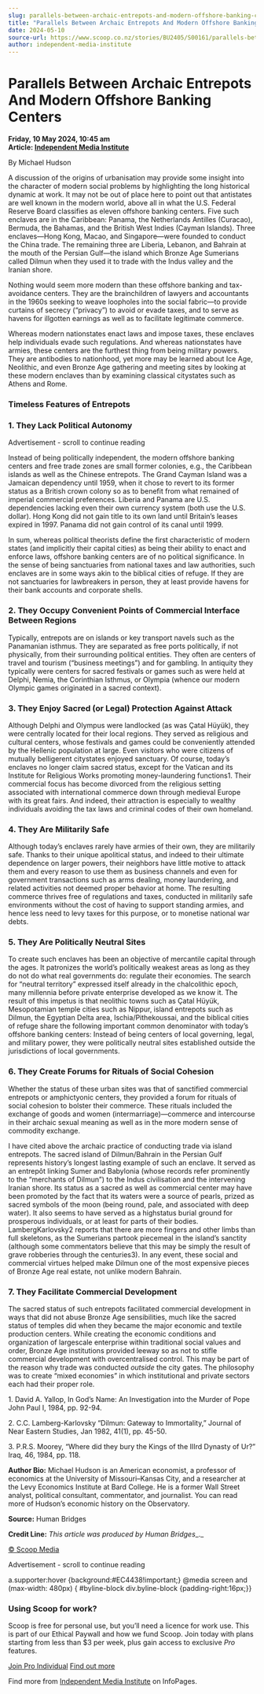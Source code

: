 ```yaml
---
slug: parallels-between-archaic-entrepots-and-modern-offshore-banking-centers
title: "Parallels Between Archaic Entrepots And Modern Offshore Banking Centers"
date: 2024-05-10
source-url: https://www.scoop.co.nz/stories/BU2405/S00161/parallels-between-archaic-entrepots-and-modern-offshore-banking-centers.htm
author: independent-media-institute
---
```

Parallels Between Archaic Entrepots And Modern Offshore Banking Centers
=======================================================================

**Friday, 10 May 2024, 10:45 am**  
**Article: [Independent Media Institute](https://info.scoop.co.nz/Independent_Media_Institute)**

By Michael Hudson

A discussion of the origins of urbanisation may provide some insight into the character of modern social problems by highlighting the long historical dynamic at work. It may not be out of place here to point out that antistates are well known in the modern world, above all in what the U.S. Federal Reserve Board classifies as eleven offshore banking centers. Five such enclaves are in the Caribbean: Panama, the Netherlands Antilles (Curacao), Bermuda, the Bahamas, and the British West Indies (Cayman Islands). Three enclaves—Hong Kong, Macao, and Singapore—were founded to conduct the China trade. The remaining three are Liberia, Lebanon, and Bahrain at the mouth of the Persian Gulf—the island which Bronze Age Sumerians called Dilmun when they used it to trade with the Indus valley and the Iranian shore.

Nothing would seem more modern than these offshore banking and tax-avoidance centers. They are the brainchildren of lawyers and accountants in the 1960s seeking to weave loopholes into the social fabric—to provide curtains of secrecy (“privacy”) to avoid or evade taxes, and to serve as havens for illgotten earnings as well as to facilitate legitimate commerce.

Whereas modern nationstates enact laws and impose taxes, these enclaves help individuals evade such regulations. And whereas nationstates have armies, these centers are the furthest thing from being military powers. They are antibodies to nationhood, yet more may be learned about Ice Age, Neolithic, and even Bronze Age gathering and meeting sites by looking at these modern enclaves than by examining classical citystates such as Athens and Rome.

### Timeless Features of Entrepots

### 1\. They Lack Political Autonomy

Advertisement - scroll to continue reading





Instead of being politically independent, the modern offshore banking centers and free trade zones are small former colonies, e.g., the Caribbean islands as well as the Chinese entrepots. The Grand Cayman Island was a Jamaican dependency until 1959, when it chose to revert to its former status as a British crown colony so as to benefit from what remained of imperial commercial preferences. Liberia and Panama are U.S. dependencies lacking even their own currency system (both use the U.S. dollar). Hong Kong did not gain title to its own land until Britain’s leases expired in 1997. Panama did not gain control of its canal until 1999.

In sum, whereas political theorists define the first characteristic of modern states (and implicitly their capital cities) as being their ability to enact and enforce laws, offshore banking centers are of no political significance. In the sense of being sanctuaries from national taxes and law authorities, such enclaves are in some ways akin to the biblical cities of refuge. If they are not sanctuaries for lawbreakers in person, they at least provide havens for their bank accounts and corporate shells.

### 2\. They Occupy Convenient Points of Commercial Interface Between Regions

Typically, entrepots are on islands or key transport navels such as the Panamanian isthmus. They are separated as free ports politically, if not physically, from their surrounding political entities. They often are centers of travel and tourism (“business meetings”) and for gambling. In antiquity they typically were centers for sacred festivals or games such as were held at Delphi, Nemia, the Corinthian Isthmus, or Olympia (whence our modern Olympic games originated in a sacred context).

### 3\. They Enjoy Sacred (or Legal) Protection Against Attack

Although Delphi and Olympus were landlocked (as was Çatal Hüyük), they were centrally located for their local regions. They served as religious and cultural centers, whose festivals and games could be conveniently attended by the Hellenic population at large. Even visitors who were citizens of mutually belligerent citystates enjoyed sanctuary. Of course, today’s enclaves no longer claim sacred status, except for the Vatican and its Institute for Religious Works promoting money-laundering functions1. Their commercial focus has become divorced from the religious setting associated with international commerce down through medieval Europe with its great fairs. And indeed, their attraction is especially to wealthy individuals avoiding the tax laws and criminal codes of their own homeland.

### 4\. They Are Militarily Safe

Although today’s enclaves rarely have armies of their own, they are militarily safe. Thanks to their unique apolitical status, and indeed to their ultimate dependence on larger powers, their neighbors have little motive to attack them and every reason to use them as business channels and even for government transactions such as arms dealing, money laundering, and related activities not deemed proper behavior at home. The resulting commerce thrives free of regulations and taxes, conducted in militarily safe environments without the cost of having to support standing armies, and hence less need to levy taxes for this purpose, or to monetise national war debts.

### 5\. They Are Politically Neutral Sites

To create such enclaves has been an objective of mercantile capital through the ages. It patronizes the world’s politically weakest areas as long as they do not do what real governments do: regulate their economies. The search for “neutral territory” expressed itself already in the chalcolithic epoch, many millennia before private enterprise developed as we know it. The result of this impetus is that neolithic towns such as Çatal Hüyük, Mesopotamian temple cities such as Nippur, island entrepots such as Dilmun, the Egyptian Delta area, Ischia/Pithekoussai, and the biblical cities of refuge share the following important common denominator with today’s offshore banking centers: Instead of being centers of local governing, legal, and military power, they were politically neutral sites established outside the jurisdictions of local governments.

### 6\. They Create Forums for Rituals of Social Cohesion

Whether the status of these urban sites was that of sanctified commercial entrepots or amphictyonic centers, they provided a forum for rituals of social cohesion to bolster their commerce. These rituals included the exchange of goods and women (intermarriage)—commerce and intercourse in their archaic sexual meaning as well as in the more modern sense of commodity exchange.

I have cited above the archaic practice of conducting trade via island entrepots. The sacred island of Dilmun/Bahrain in the Persian Gulf represents history’s longest lasting example of such an enclave. It served as an entrepôt linking Sumer and Babylonia (whose records refer prominently to the “merchants of Dilmun”) to the Indus civilisation and the intervening Iranian shore. Its status as a sacred as well as commercial center may have been promoted by the fact that its waters were a source of pearls, prized as sacred symbols of the moon (being round, pale, and associated with deep water). It also seems to have served as a highstatus burial ground for prosperous individuals, or at least for parts of their bodies. LambergKarlovsky2 reports that there are more fingers and other limbs than full skeletons, as the Sumerians partook piecemeal in the island’s sanctity (although some commentators believe that this may be simply the result of grave robberies through the centuries3). In any event, these social and commercial virtues helped make Dilmun one of the most expensive pieces of Bronze Age real estate, not unlike modern Bahrain.

### 7\. They Facilitate Commercial Development

The sacred status of such entrepots facilitated commercial development in ways that did not abuse Bronze Age sensibilities, much like the sacred status of temples did when they became the major economic and textile production centers. While creating the economic conditions and organization of largescale enterprise within traditional social values and order, Bronze Age institutions provided leeway so as not to stifle commercial development with overcentralised control. This may be part of the reason why trade was conducted _outside_ the city gates. The philosophy was to create “mixed economies” in which institutional and private sectors each had their proper role.

1\. David A. Yallop, In God’s Name: An Investigation into the Murder of Pope John Paul I, 1984, pp. 92-94.

2\. C.C. Lamberg-Karlovsky “Dilmun: Gateway to Immortality,” Journal of Near Eastern Studies, Jan 1982, 41(1), pp. 45-50.

3\. P.R.S. Moorey, “Where did they bury the Kings of the IIIrd Dynasty of Ur?” Iraq, 46, 1984, pp. 118.

**Author Bio:** Michael Hudson is an American economist, a professor of economics at the University of Missouri–Kansas City, and a researcher at the Levy Economics Institute at Bard College. He is a former Wall Street analyst, political consultant, commentator, and journalist. You can read more of Hudson’s economic history on the Observatory.

**Source:** Human Bridges

**Credit Line:** _This article was produced by_ _Human Bridges__._

[© Scoop Media](http://www.scoop.co.nz/about/terms.html)  

Advertisement - scroll to continue reading



a.supporter:hover {background:#EC4438!important;} @media screen and (max-width: 480px) { #byline-block div.byline-block {padding-right:16px;}}

### Using Scoop for work?

Scoop is free for personal use, but you’ll need a licence for work use. This is part of our Ethical Paywall and how we fund Scoop. Join today with plans starting from less than $3 per week, plus gain access to exclusive _Pro_ features.  
  
[Join Pro Individual](https://pro.scoop.co.nz/Individual/?from=ProIn24) [Find out more](https://pro.scoop.co.nz/using-scoop-for-work/?from=ProIn24)

Find more from [Independent Media Institute](https://info.scoop.co.nz/Independent_Media_Institute) on InfoPages.